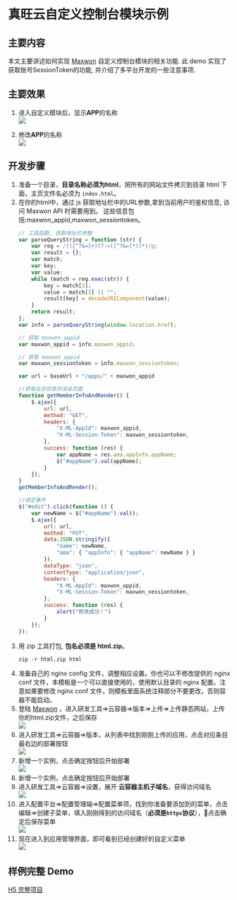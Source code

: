 # 真旺云自定义控制台模块示例

## 主要内容
本文主要讲述如何实现 [Maxwon](http://www.maxwon.cn) 自定义控制台模块的相关功能.
此 demo 实现了获取账号SessionToken的功能, 并介绍了多平台开发的一些注意事项.

## 主要效果
1. 进入自定义模块后，显示**APP**的名称 <br/>
![](https://publicfiles.maxleap.cn/console_extend_demo/6.png)

2. 修改**APP**的名称 <br/>
![](https://publicfiles.maxleap.cn/console_extend_demo/7.png)

## 开发步骤
1. 准备一个目录，**目录名称必须为html**，把所有的网站文件拷贝到目录 html 下面，主页文件名必须为 `index.html`。
2. 在你的html中，通过 js 获取地址栏中的URL参数,拿到当前用户的鉴权信息, 访问 Maxwon API 时需要用到。
    这些信息包括:maxwon_appid,maxwon_sessiontoken。
    ```javascript
    // 工具函数, 获取地址栏参数
    var parseQueryString = function (str) {
        var reg = /(([^?&=]+)(?:=([^?&=]*))*)/g;
        var result = {};
        var match;
        var key;
        var value;
        while (match = reg.exec(str)) {
            key = match[2];
            value = match[3] || "";
            result[key] = decodeURIComponent(value);
        }
        return result;
    };
    var info = parseQueryString(window.location.href);

    // 获取 maxwon_appid
    var maxwon_appid = info.maxwon_appid;

    // 获取 maxwon_appid
    var maxwon_sessiontoken = info.maxwon_sessiontoken;

    var url = baseUrl + "/apps/" + maxwon_appid

    //获取会员信息并渲染页面
    function getMemberInfoAndRender() {
        $.ajax({
            url: url,
            method: "GET",
            headers: {
                "X-ML-AppId": maxwon_appid,
                "X-ML-Session-Token": maxwon_sessiontoken,
            },
            success: function (res) {
                var appName = res.ama.appInfo.appName;
                $("#appName").val(appName);
            }
        });
    }
    getMemberInfoAndRender();

    //绑定事件
    $("#edit").click(function () {
        var newName = $("#appName").val();
        $.ajax({
            url: url,
            method: "PUT",
            data:JSON.stringify({
                "name": newName,
                "ama": { "appInfo": { "appName": newName } }
            }),
            dataType: "json",
            contentType: "application/json",
            headers: {
                "X-ML-AppId": maxwon_appid,
                "X-ML-Session-Token": maxwon_sessiontoken,
            },
            success: function (res) {
                alert("修改成功！")
            }
        });
    });
    ```
2. 用 zip 工具打包, **包名必须是 html.zip**。
    ```shell
    zip -r html.zip html
    ```
3. 准备自己的 nginx config 文件，调整相应设置。你也可以不修改提供的 nginx conf 文件，本模板是一个可以直接使用的，使用默认目录的 nginx 配置。注意如果要修改 nginx conf 文件，则模板里面系统注释部分不要更改，否则容器不能启动。
4. 登陆 [Maxwon](http://www.maxwon.cn) ，进入研发工具=>云容器=>版本=>上传=>上传静态网站，上传你的html.zip文件，之后保存 <br/>
    ![](https://publicfiles.maxleap.cn/console_extend_demo/1.png)
5. 进入研发工具=>云容器=>版本，从列表中找到刚刚上传的应用，点击对应条目最右边的部署按钮 <br/>
    ![](https://publicfiles.maxleap.cn/console_extend_demo/2.png)
6. 新增一个实例，点击确定按钮后开始部署 <br/>
    ![](https://publicfiles.maxleap.cn/console_extend_demo/3.png)
7. 新增一个实例，点击确定按钮后开始部署
8. 进入研发工具=>云容器=>设置，展开 **云容器主机子域名**，获得访问域名 <br/>
    ![](https://publicfiles.maxleap.cn/console_extend_demo/4.png)
9. 进入配置平台=>配置管理端=>配置菜单项，找到你准备要添加到的菜单，点击编辑=>创建子菜单，填入刚刚得到的访问域名（**必须是`https`协议**），点击确定后保存菜单 <br/>
    ![](https://publicfiles.maxleap.cn/console_extend_demo/5.png)
10. 现在进入到应用管理界面，即可看到已经创建好的自定义菜单 <br/>
    ![](https://publicfiles.maxleap.cn/console_extend_demo/6.png)


## 样例完整 Demo
[H5 完整项目](https://github.com/MaxLeap/MaxWon-Extend-Sample/blob/master/code-console-demo/html/)
